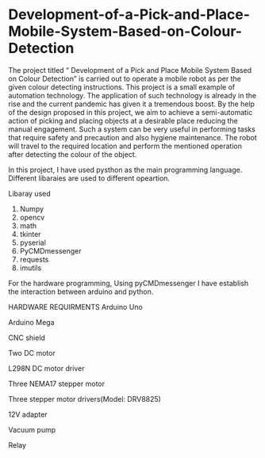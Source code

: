 # Development-of-a-Pick-and-Place-Mobile-System-Based-on-Colour-Detection

The project titled “ Development of a Pick and Place Mobile System Based on Colour
Detection” is carried out to operate a mobile robot as per the given colour detecting instructions. This project is a small example of automation technology. The application of
such technology is already in the rise and the current pandemic has given it a tremendous
boost.
By the help of the design proposed in this project, we aim to achieve a semi-automatic
action of picking and placing objects at a desirable place reducing the manual engagement.
Such a system can be very useful in performing tasks that require safety and precaution
and also hygiene maintenance. The robot will travel to the required location and perform
the mentioned operation after detecting the colour of the object.

In this project, I have used pysthon as the main programming language. Different libaraies are used to different opeartion.

Libaray used 

1) Numpy 
2) opencv
3) math
4) tkinter
5) pyserial
6) PyCMDmessenger
7) requests
8) imutils

For the hardware programming, Using pyCMDmessenger I have establish the interaction between arduino and python.

HARDWARE REQUIRMENTS
Arduino Uno

Arduino Mega

CNC shield 

Two DC motor

L298N DC motor driver

Three NEMA17 stepper motor

Three stepper motor drivers(Model: DRV8825)

12V adapter

Vacuum pump

Relay
